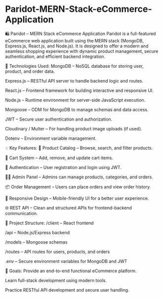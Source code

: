 # Paridot-MERN-Stack-eCommerce-Application
🛍️ Paridot – MERN Stack eCommerce Application
Paridot is a full-featured eCommerce web application built using the MERN stack (MongoDB, Express.js, React.js, and Node.js). It is designed to offer a modern and seamless shopping experience with dynamic product management, secure authentication, and efficient backend integration.

🔧 Technologies Used:
MongoDB – NoSQL database for storing user, product, and order data.

Express.js – RESTful API server to handle backend logic and routes.

React.js – Frontend framework for building interactive and responsive UI.

Node.js – Runtime environment for server-side JavaScript execution.

Mongoose – ODM for MongoDB to manage schemas and data access.

JWT – Secure user authentication and authorization.

Cloudinary / Multer – For handling product image uploads (if used).

Dotenv – Environment variable management.

💡 Key Features:
🛒 Product Catalog – Browse, search, and filter products.

🧾 Cart System – Add, remove, and update cart items.

🔐 Authentication – User registration and login using JWT.

🧑‍💼 Admin Panel – Admins can manage products, categories, and orders.

📦 Order Management – Users can place orders and view order history.

🎨 Responsive Design – Mobile-friendly UI for a better user experience.

🌐 REST API – Clean and structured APIs for frontend-backend communication.

📁 Project Structure:
/client – React frontend

/api – Node.js/Express backend

/models – Mongoose schemas

/routes – API routes for users, products, and orders

.env – Secure environment variables for MongoDB and JWT

🚀 Goals:
Provide an end-to-end functional eCommerce platform.

Learn full-stack development using modern tools.

Practice RESTful API development and secure user handling.

